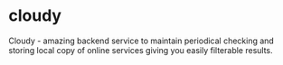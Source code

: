 # cloudy
Cloudy - amazing backend service to maintain periodical checking and storing local copy of online services giving you easily filterable results.
